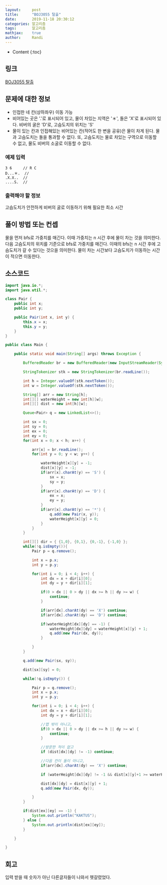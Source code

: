 ```yaml
---
layout:     post
title:      "BOJ3055 탈출"
date:       2019-11-18 20:30:12
categories: 알고리즘
tags:       알고리즘
mathjax:    true
author:     Randi
---
```


* Content
{:toc}

## 링크

[BOJ3055 탈출](https://www.acmicpc.net/problem/3055)



## 문제에 대한 정보

- 인접한 네 칸(상하좌우) 이동 가능
-  비어있는 곳은 '.'로 표시되어 있고, 물이 차있는 지역은 '＊', 돌은 'X'로 표시되어 있다. 비버의 굴은 'D'로, 고슴도치의 위치는 'S'
- 물이 있는 칸과 인접해있는 비어있는 칸(적어도 한 변을 공유)은 물이 차게 된다. 물과 고슴도치는 돌을 통과할 수 없다. 또, 고슴도치는 물로 차있는 구역으로 이동할 수 없고, 물도 비버의 소굴로 이동할 수 없다.
### 예제 입력

```text
3 6     // R C
D...＊.  //
.X.X..  //
....S.  //
```

### 출력해야 할 정보

고슴도치가 안전하게 비버의 굴로 이동하기 위해 필요한 최소 시간

## 풀이 방법 또는 컨셉

물을 먼저 bfs로 가중치를 매긴다. 이때 가중치는 n 시간 후에 물이 차는 것을 의미한다. 다음 고슴도치의 위치를 기준으로 bfs로 가중치를 매긴다. 이때의 bfs는 n 시간 후에 고슴도치가 갈 수 있다는 것으을 의미한다.
물이 차는 시간보다 고슴도치가 이동하는 시간이 적으면 이동한다.

## 소스코드

```java
import java.io.*;
import java.util.*;

class Pair {
	public int x;
	public int y;

	public Pair(int x, int y) {
		this.x = x;
		this.y = y;
	}
}

public class Main {

	public static void main(String[] args) throws Exception {

		BufferedReader br = new BufferedReader(new InputStreamReader(System.in));

		StringTokenizer stk = new StringTokenizer(br.readLine());

		int h = Integer.valueOf(stk.nextToken());
		int w = Integer.valueOf(stk.nextToken());

		String[] arr = new String[h];
		int[][] waterHeight = new int[h][w];
		int[][] dist = new int[h][w];

		Queue<Pair> q = new LinkedList<>();

		int sx = 0;
		int sy = 0;
		int ex = 0;
		int ey = 0;
		for(int x = 0; x < h; x++) {

			arr[x] = br.readLine();
			for(int y = 0; y < w; y++) {

				waterHeight[x][y] = -1;
                dist[x][y] = -1;
				if(arr[x].charAt(y) == 'S') {
					sx = x;
					sy = y;
				}
				if(arr[x].charAt(y) == 'D') {
					ex = x;
					ey = y;
				}
				if(arr[x].charAt(y) == '*') {
					q.add(new Pair(x, y));
					waterHeight[x][y] = 0;
				}
			}
		}

		int[][] dir = { {1,0}, {0,1}, {0,-1}, {-1,0} };
		while(!q.isEmpty()){
			Pair p = q.remove();

			int x = p.x;
			int y = p.y;

			for(int i = 0; i < 4; i++) {
				int dx = x + dir[i][0];
				int dy = y + dir[i][1];

				if(0 > dx || 0 > dy || dx >= h || dy >= w) {
					continue;
				}

				if(arr[dx].charAt(dy) == 'X') continue;
				if(arr[dx].charAt(dy) == 'D') continue;

				if(waterHeight[dx][dy] == -1) {
					waterHeight[dx][dy] = waterHeight[x][y] + 1;
					q.add(new Pair(dx, dy));
				}

			}
		}

		q.add(new Pair(sx, sy));

		dist[sx][sy] = 0;

		while(!q.isEmpty()) {

			Pair p = q.remove();
			int x = p.x;
			int y = p.y;

			for(int i = 0; i < 4; i++) {
				int dx = x + dir[i][0];
				int dy = y + dir[i][1];

				//맵 밖이 아니고,
				if(0 > dx || 0 > dy || dx >= h || dy >= w) {
					continue;
				}

				//방문한 적이 없고
				if (dist[dx][dy] != -1) continue;

				//다음 칸이 돌이 아니고,
				if(arr[dx].charAt(dy) == 'X') continue;

				if (waterHeight[dx][dy] != -1 && dist[x][y]+1 >= waterHeight[dx][dy]) continue;

				dist[dx][dy] = dist[x][y] + 1;
				q.add(new Pair(dx, dy));

			}
		}

		if(dist[ex][ey] == -1) {
			System.out.println("KAKTUS");
		} else {
			System.out.println(dist[ex][ey]);
		}

	}

}
```

## 회고

입력 받을 때 숫자가 아닌 다른글자들이 나와서 헷갈렸었다.

